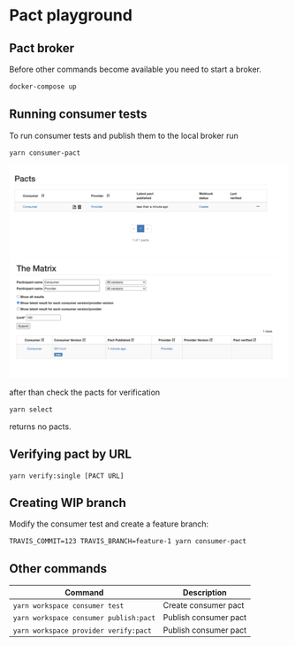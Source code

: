 # Pact playground

## Pact broker

Before other commands become available you need to start a broker.

```bash
docker-compose up
```

## Running consumer tests

To run consumer tests and publish them to the local broker run
```bash
yarn consumer-pact
```

![](./images/first_test.png)
![](./images/first_test_matrix.png)

after than check the pacts for verification
```bash
yarn select
```

returns no pacts.

## Verifying pact by URL

```
yarn verify:single [PACT URL]
```

## Creating WIP branch
Modify the consumer test and create a feature branch:
```
TRAVIS_COMMIT=123 TRAVIS_BRANCH=feature-1 yarn consumer-pact
```


## Other commands

| Command | Description |
| ---- | --- |
| `yarn workspace consumer test` | Create consumer pact | 
| `yarn workspace consumer publish:pact` | Publish consumer pact | 
| `yarn workspace provider verify:pact` | Publish consumer pact | 
